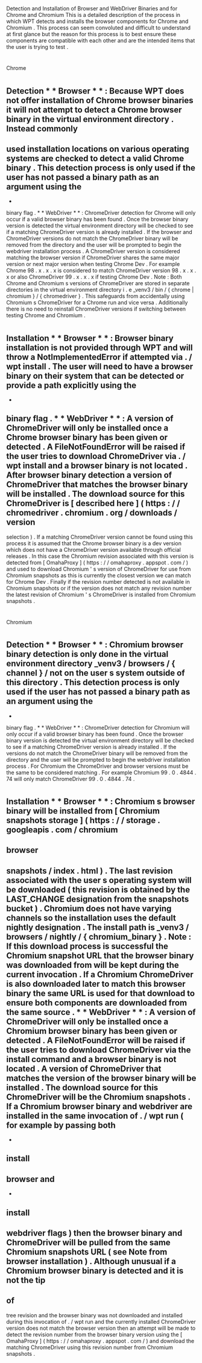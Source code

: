 #
Detection
and
Installation
of
Browser
and
WebDriver
Binaries
and
for
Chrome
and
Chromium
This
is
a
detailed
description
of
the
process
in
which
WPT
detects
and
installs
the
browser
components
for
Chrome
and
Chromium
.
This
process
can
seem
convoluted
and
difficult
to
understand
at
first
glance
but
the
reason
for
this
process
is
to
best
ensure
these
components
are
compatible
with
each
other
and
are
the
intended
items
that
the
user
is
trying
to
test
.
#
#
Chrome
#
#
#
Detection
*
*
Browser
*
*
:
Because
WPT
does
not
offer
installation
of
Chrome
browser
binaries
it
will
not
attempt
to
detect
a
Chrome
browser
binary
in
the
virtual
environment
directory
.
Instead
commonly
-
used
installation
locations
on
various
operating
systems
are
checked
to
detect
a
valid
Chrome
binary
.
This
detection
process
is
only
used
if
the
user
has
not
passed
a
binary
path
as
an
argument
using
the
-
-
binary
flag
.
*
*
WebDriver
*
*
:
ChromeDriver
detection
for
Chrome
will
only
occur
if
a
valid
browser
binary
has
been
found
.
Once
the
browser
binary
version
is
detected
the
virtual
environment
directory
will
be
checked
to
see
if
a
matching
ChromeDriver
version
is
already
installed
.
If
the
browser
and
ChromeDriver
versions
do
not
match
the
ChromeDriver
binary
will
be
removed
from
the
directory
and
the
user
will
be
prompted
to
begin
the
webdriver
installation
process
.
A
ChromeDriver
version
is
considered
matching
the
browser
version
if
ChromeDriver
shares
the
same
major
version
or
next
major
version
when
testing
Chrome
Dev
.
For
example
Chrome
98
.
x
.
x
.
x
is
considered
to
match
ChromeDriver
version
98
.
x
.
x
.
x
or
also
ChromeDriver
99
.
x
.
x
.
x
if
testing
Chrome
Dev
.
Note
:
Both
Chrome
and
Chromium
s
versions
of
ChromeDriver
are
stored
in
separate
directories
in
the
virtual
environment
directory
i
.
e
_venv3
/
bin
/
{
chrome
|
chromium
}
/
{
chromedriver
}
.
This
safeguards
from
accidentally
using
Chromium
s
ChromeDriver
for
a
Chrome
run
and
vice
versa
.
Additionally
there
is
no
need
to
reinstall
ChromeDriver
versions
if
switching
between
testing
Chrome
and
Chromium
.
#
#
#
Installation
*
*
Browser
*
*
:
Browser
binary
installation
is
not
provided
through
WPT
and
will
throw
a
NotImplementedError
if
attempted
via
.
/
wpt
install
.
The
user
will
need
to
have
a
browser
binary
on
their
system
that
can
be
detected
or
provide
a
path
explicitly
using
the
-
-
binary
flag
.
*
*
WebDriver
*
*
:
A
version
of
ChromeDriver
will
only
be
installed
once
a
Chrome
browser
binary
has
been
given
or
detected
.
A
FileNotFoundError
will
be
raised
if
the
user
tries
to
download
ChromeDriver
via
.
/
wpt
install
and
a
browser
binary
is
not
located
.
After
browser
binary
detection
a
version
of
ChromeDriver
that
matches
the
browser
binary
will
be
installed
.
The
download
source
for
this
ChromeDriver
is
[
described
here
]
(
https
:
/
/
chromedriver
.
chromium
.
org
/
downloads
/
version
-
selection
)
.
If
a
matching
ChromeDriver
version
cannot
be
found
using
this
process
it
is
assumed
that
the
Chrome
browser
binary
is
a
dev
version
which
does
not
have
a
ChromeDriver
version
available
through
official
releases
.
In
this
case
the
Chromium
revision
associated
with
this
version
is
detected
from
[
OmahaProxy
]
(
https
:
/
/
omahaproxy
.
appspot
.
com
/
)
and
used
to
download
Chromium
'
s
version
of
ChromeDriver
for
use
from
Chromium
snapshots
as
this
is
currently
the
closest
version
we
can
match
for
Chrome
Dev
.
Finally
if
the
revision
number
detected
is
not
available
in
Chromium
snapshots
or
if
the
version
does
not
match
any
revision
number
the
latest
revision
of
Chromium
'
s
ChromeDriver
is
installed
from
Chromium
snapshots
.
#
#
Chromium
#
#
#
Detection
*
*
Browser
*
*
:
Chromium
browser
binary
detection
is
only
done
in
the
virtual
environment
directory
_venv3
/
browsers
/
{
channel
}
/
not
on
the
user
s
system
outside
of
this
directory
.
This
detection
process
is
only
used
if
the
user
has
not
passed
a
binary
path
as
an
argument
using
the
-
-
binary
flag
.
*
*
WebDriver
*
*
:
ChromeDriver
detection
for
Chromium
will
only
occur
if
a
valid
browser
binary
has
been
found
.
Once
the
browser
binary
version
is
detected
the
virtual
environment
directory
will
be
checked
to
see
if
a
matching
ChromeDriver
version
is
already
installed
.
If
the
versions
do
not
match
the
ChromeDriver
binary
will
be
removed
from
the
directory
and
the
user
will
be
prompted
to
begin
the
webdriver
installation
process
.
For
Chromium
the
ChromeDriver
and
browser
versions
must
be
the
same
to
be
considered
matching
.
For
example
Chromium
99
.
0
.
4844
.
74
will
only
match
ChromeDriver
99
.
0
.
4844
.
74
.
#
#
#
Installation
*
*
Browser
*
*
:
Chromium
s
browser
binary
will
be
installed
from
[
Chromium
snapshots
storage
]
(
https
:
/
/
storage
.
googleapis
.
com
/
chromium
-
browser
-
snapshots
/
index
.
html
)
.
The
last
revision
associated
with
the
user
s
operating
system
will
be
downloaded
(
this
revision
is
obtained
by
the
LAST_CHANGE
designation
from
the
snapshots
bucket
)
.
Chromium
does
not
have
varying
channels
so
the
installation
uses
the
default
nightly
designation
.
The
install
path
is
_venv3
/
browsers
/
nightly
/
{
chromium_binary
}
.
Note
:
If
this
download
process
is
successful
the
Chromium
snapshot
URL
that
the
browser
binary
was
downloaded
from
will
be
kept
during
the
current
invocation
.
If
a
Chromium
ChromeDriver
is
also
downloaded
later
to
match
this
browser
binary
the
same
URL
is
used
for
that
download
to
ensure
both
components
are
downloaded
from
the
same
source
.
*
*
WebDriver
*
*
:
A
version
of
ChromeDriver
will
only
be
installed
once
a
Chromium
browser
binary
has
been
given
or
detected
.
A
FileNotFoundError
will
be
raised
if
the
user
tries
to
download
ChromeDriver
via
the
install
command
and
a
browser
binary
is
not
located
.
A
version
of
ChromeDriver
that
matches
the
version
of
the
browser
binary
will
be
installed
.
The
download
source
for
this
ChromeDriver
will
be
the
Chromium
snapshots
.
If
a
Chromium
browser
binary
and
webdriver
are
installed
in
the
same
invocation
of
.
/
wpt
run
(
for
example
by
passing
both
-
-
install
-
browser
and
-
-
install
-
webdriver
flags
)
then
the
browser
binary
and
ChromeDriver
will
be
pulled
from
the
same
Chromium
snapshots
URL
(
see
Note
from
browser
installation
)
.
Although
unusual
if
a
Chromium
browser
binary
is
detected
and
it
is
not
the
tip
-
of
-
tree
revision
and
the
browser
binary
was
not
downloaded
and
installed
during
this
invocation
of
.
/
wpt
run
and
the
currently
installed
ChromeDriver
version
does
not
match
the
browser
version
then
an
attempt
will
be
made
to
detect
the
revision
number
from
the
browser
binary
version
using
the
[
OmahaProxy
]
(
https
:
/
/
omahaproxy
.
appspot
.
com
/
)
and
download
the
matching
ChromeDriver
using
this
revision
number
from
Chromium
snapshots
.

